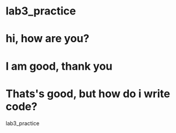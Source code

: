 # lab3_practice
# hi, how are you?
# I am good, thank you
# Thats's good, but how do i write code?

lab3_practice
